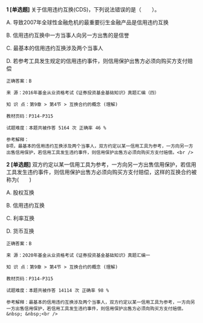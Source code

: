 **1 [单选题]** 
关于信用违约互换(CDS)，下列说法错误的是（　　）。

A. 导致2007年全球性金融危机的最重要衍生金融产品是信用违约互换

B. 信用违约互换中一方当事人向另一方出售的是信誉

C. 最基本的信用违约互换涉及两个当事人

D. 若参考工具发生规定的信用违约事件，则信用保护出售方必须向购买方支付赔偿

```
正确答案：B

来 源：2016年基金从业资格考试《证券投资基金基础知识》真题汇编（四）

知 识 点：第9章 > 第4节 > 互换合约的概念 (理解)

教材页码：P314-P315

试题难度：本题共被作答 5164 次 正确率 46 %

参考解释：
B项，最基本的信用违约互换涉及两个当事人，双方约定以某一信用工具为参考，一方向另一方出售信用保护，若信用工具发生违约事件，则信用保护出售方必须向购买方支付赔偿。<br />

```


**2 [单选题]** 双方约定以某一信用工具为参考，一方向另一方出售信用保护，若信用工具发生违约事件，则信用保护出售方必须向购买方支付赔偿，这样的互换合约被称为(&emsp;&emsp;)

A. 股权互换

B. 信用违约互换

C. 利率互换

D. 货币互换

```
正确答案：B

来 源：2020年基金从业资格考试《证券投资基金基础知识》真题汇编一

知 识 点：第9章 > 第4节 > 互换合约的概念 (理解)

教材页码：P314-P315

试题难度：本题共被作答 14114 次 正确率 98 %

参考解释：最基本的信用违约互换涉及两个当事人，双方约定以某一信用工具为参考，一方向另一方出售信用保护，若信用工具发生违约事件，则信用保护出售方必须向购买方支付赔偿。&nbsp; &nbsp;<br />
```

